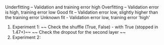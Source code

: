 Underfitting – Validation and training error high
Overfitting – Validation error is high, training error low
Good fit – Validation error low, slightly higher than the training error
Unknown fit - Validation error low, training error 'high'

1. Experiment 1:
~~    Check the shuffle (True, False) - with True (stopped in 1.47+)~~
~~    Check the dropout for the second layer ~~
2. Experiment 2:
      
    

    
    
    
    

